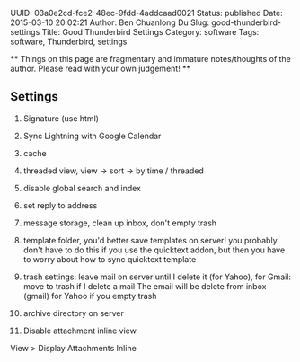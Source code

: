 UUID: 03a0e2cd-fce2-48ec-9fdd-4addcaad0021
Status: published
Date: 2015-03-10 20:02:21
Author: Ben Chuanlong Du
Slug: good-thunderbird-settings
Title: Good Thunderbird Settings
Category: software
Tags: software, Thunderbird, settings

**
Things on this page are
fragmentary and immature notes/thoughts of the author.
Please read with your own judgement!
**


## Settings

1. Signature (use html)

2. Sync Lightning with Google Calendar 

3. cache

4. threaded view, view -> sort -> by time / threaded

5. disable global search and index

6. set reply to address

7. message storage, clean up inbox, don't empty trash

8. template folder, you'd better save templates on server! you probably don't have to do this if you use the quicktext addon, but then you have to worry about how to sync quicktext template

9. trash settings: leave mail on server until I delete it (for Yahoo), for Gmail: move to trash if I delete a mail
The email will be delete from inbox (gmail) for Yahoo if you empty trash 

10. archive directory on server

11. Disable attachment inline view.

View > Display Attachments Inline

